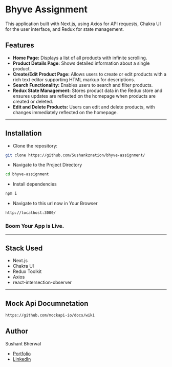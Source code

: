 # Bhyve Assignment

This application built with Next.js, using Axios for API requests, Chakra UI for the user interface, and Redux for state management.

## Features

- **Home Page:** Displays a list of all products with infinite scrolling.
- **Product Details Page:** Shows detailed information about a single product.
- **Create/Edit Product Page:** Allows users to create or edit products with a rich text editor supporting HTML markup for descriptions.
- **Search Functionality:** Enables users to search and filter products.
- **Redux State Management:** Stores product data in the Redux store and ensures updates are reflected on the homepage when products are created or deleted.
- **Edit and Delete Products:** Users can edit and delete products, with changes immediately reflected on the homepage.
---
## Installation

- Clone the repository:

```bash
git clone https://github.com/Sushankznation/bhyve-assignment/
```
- Navigate to the Project Directory
```bash
cd bhyve-assignment
 ```
- Install dependencies
```bash
npm i
 ```
- Navigate to this url now in Your Browser
```bash
http://localhost:3000/
 ```
### Boom Your App is Live.
---
## Stack Used
- Next.js
- Chakra UI
- Redux Toolkit
- Axios
- react-intersection-observer
----
## Mock Api Documnetation
```bash
https://github.com/mockapi-io/docs/wiki
```
## Author
Sushant Bherwal
-  [Portfolio](https://portfoliosushank.vercel.app/)
- [LinkedIn](https://www.linkedin.com/in/sushantbherwal/)
